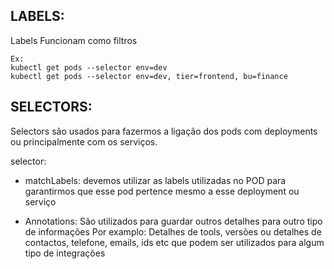 ## LABELS:

Labels Funcionam como filtros
```
Ex: 
kubectl get pods --selector env=dev
kubectl get pods --selector env=dev, tier=frontend, bu=finance
```

## SELECTORS:

Selectors são usados para fazermos a ligação dos pods com deployments ou principalmente com os serviços.

selector:

- matchLabels: devemos utilizar as labels utilizadas no POD para garantirmos que esse pod pertence mesmo a esse deployment ou serviço

- Annotations: São utilizados para guardar outros detalhes para outro tipo de informações
	    Por examplo: Detalhes de tools, versões ou detalhes de contactos, telefone, emails, ids etc que podem ser utilizados para algum tipo de integrações
		
